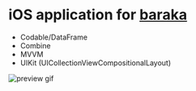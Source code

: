 # iOS application for [baraka](https://www.getbaraka.com)

- Codable/DataFrame
- Combine
- MVVM
- UIKit (UICollectionViewCompositionalLayout)

![preview gif](Pics/githubsearch.gif)
